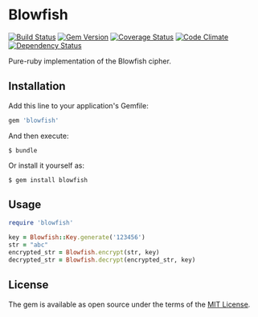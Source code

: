 # Blowfish
[![Build Status](https://travis-ci.org/n7v/blowfish.png)](https://travis-ci.org/n7v/blowfish)
[![Gem Version](https://badge.fury.io/rb/blowfish.png)](http://badge.fury.io/rb/blowfish)
[![Coverage Status](https://coveralls.io/repos/n7v/blowfish/badge.png)](https://coveralls.io/r/n7v/blowfish)
[![Code Climate](https://codeclimate.com/github/n7v/blowfish.png)](https://codeclimate.com/github/n7v/blowfish)
[![Dependency Status](https://gemnasium.com/n7v/blowfish.png)](https://gemnasium.com/n7v/blowfish)

Pure-ruby implementation of the Blowfish cipher.

## Installation

Add this line to your application's Gemfile:

```ruby
gem 'blowfish'
```

And then execute:

    $ bundle

Or install it yourself as:

    $ gem install blowfish

## Usage

```ruby
require 'blowfish'

key = Blowfish::Key.generate('123456')
str = "abc"
encrypted_str = Blowfish.encrypt(str, key)
decrypted_str = Blowfish.decrypt(encrypted_str, key)
```

## License

The gem is available as open source under the terms of the [MIT License](http://opensource.org/licenses/MIT).

